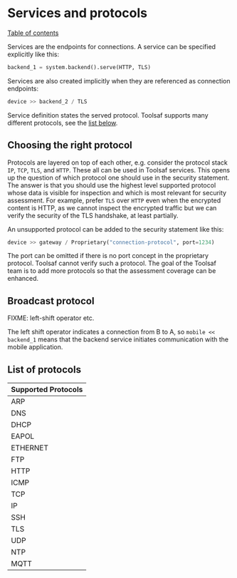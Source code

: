 # Services and protocols

[Table of contents](README.md)

Services are the endpoints for connections. A service can be specified explicitly like this:
```python
backend_1 = system.backend().serve(HTTP, TLS)
```
Services are also created implicitly when they are referenced as connection endpoints:
```python
device >> backend_2 / TLS
```
Service definition states the served protocol.
Toolsaf supports many different protocols, see the [list below](#list-of-protocols).

## Choosing the right protocol

Protocols are layered on top of each other, e.g. consider the protocol stack
`IP`, `TCP`, `TLS`, and `HTTP`.
These all can be used in Toolsaf services.
This opens up the question of which protocol one should use in the security statement.
The answer is that you should use the highest level supported protocol whose data is visible for inspection and which is most relevant for security assessment.
For example, prefer `TLS` over `HTTP` even when the encrypted content is HTTP, as we cannot inspect the
encrypted traffic but we can verify the security of the TLS handshake, at least partially.

An unsupported protocol can be added to the security statement like this:
```python
device >> gateway / Proprietary("connection-protocol", port=1234)
```

The port can be omitted if there is no port concept in the proprietary protocol.
Toolsaf cannot verify such a protocol.
The goal of the Toolsaf team is to add more protocols so that the assessment coverage can be enhanced.

## Broadcast protocol

FIXME: left-shift operator etc.

The left shift operator indicates a connection from B to A, so `mobile << backend_1` means that the backend service initiates communication with the mobile application.

## List of protocols

| Supported Protocols |
|---------------------|
| ARP                 |
| DNS                 |
| DHCP                |
| EAPOL               |
| ETHERNET            |
| FTP                 |
| HTTP                |
| ICMP                |
| TCP                 |
| IP                  |
| SSH                 |
| TLS                 |
| UDP                 |
| NTP                 |
| MQTT                |

